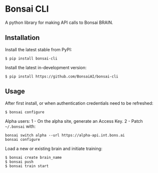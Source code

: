 Bonsai CLI
==========
A python library for making API calls to Bonsai BRAIN.

Installation
------------

Install the latest stable from PyPI:
```
$ pip install bonsai-cli
```

Install the latest in-development version:
```
$ pip install https://github.com/BonsaiAI/bonsai-cli
```

Usage
-----
After first install, or when authentication credentials need to be refreshed:
```
$ bonsai configure
```

Alpha users:
1 - On the alpha site, generate an Access Key.
2 - Patch `~/.bonsai` with:
```
bonsai switch alpha --url https://alpha-api.int.bons.ai
bonsai configure
```

Load a new or existing brain and initiate training:
```
$ bonsai create brain_name
$ bonsai push
$ bonsai train start
```
